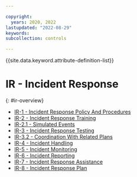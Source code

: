 ```yaml
---

copyright:
  years: 2020, 2022
lastupdated: "2022-08-29"
keywords: 
subcollection: controls

---
```




{{site.data.keyword.attribute-definition-list}}

# IR - Incident Response
{: #ir-overview}

- [IR-1 - Incident Response Policy And Procedures](/docs/controls?topic=controls-ir-1)
- [IR-2 - Incident Response Training](/docs/controls?topic=controls-ir-2)
- [IR-2.1 - Simulated Events](/docs/controls?topic=controls-ir-2.1)
- [IR-3 - Incident Response Testing](/docs/controls?topic=controls-ir-3)
- [IR-3.2 - Coordination With Related Plans](/docs/controls?topic=controls-ir-3.2)
- [IR-4 - Incident Handling](/docs/controls?topic=controls-ir-4)
- [IR-5 - Incident Monitoring](/docs/controls?topic=controls-ir-5)
- [IR-6 - Incident Reporting](/docs/controls?topic=controls-ir-6)
- [IR-7 - Incident Response Assistance](/docs/controls?topic=controls-ir-7)
- [IR-8 - Incident Response Plan](/docs/controls?topic=controls-ir-8)



